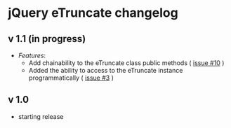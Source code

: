 jQuery eTruncate changelog
==========================

v 1.1 (in progress)
-------------------

  - *Features*:	
	- Add chainability to the eTruncate class public methods ( [issue #10](https://github.com/Oryzone/eTruncate/issues#issue/10) )
    - Added the ability to access to the eTruncate instance programmatically ( [issue #3](https://github.com/Oryzone/eTruncate/issues#issue/3) )

v 1.0
-----
  
  - starting release